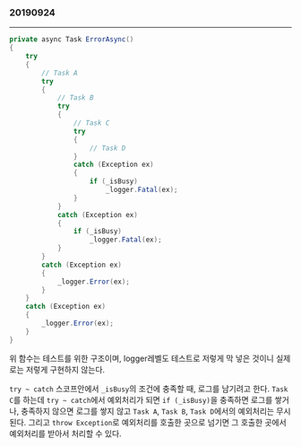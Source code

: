 ### 20190924
---

```csharp
private async Task ErrorAsync()
{
    try
    {
		// Task A
        try
        {
			// Task B
            try
            {
				// Task C
                try
                {
                    // Task D
                }
                catch (Exception ex)
                {
                    if (_isBusy)
                        _logger.Fatal(ex);
                }
            }
            catch (Exception ex)
            {
                if (_isBusy)
                    _logger.Fatal(ex);
            }
        }
        catch (Exception ex)
        {
            _logger.Error(ex);
        }
    }
    catch (Exception ex)
    {
        _logger.Error(ex);
    }
}
```

위 함수는 테스트를 위한 구조이며, logger레벨도 테스트로 저렇게 막 넣은 것이니 실제로는 저렇게 구현하지 않는다.

`try ~ catch` 스코프안에서 `_isBusy`의 조건에 충족할 때, 로그를 남기려고 한다.
`Task C`를 하는데 `try ~ catch`에서 예외처리가 되면 `if (_isBusy)`을 충족하면 로그를 쌓거나, 충족하지 않으면 로그를 쌓지 않고 `Task A`, `Task B`, `Task D`에서의 예외처리는 무시된다.
그리고 `throw Exception`로 예외처리를 호출한 곳으로 넘기면 그 호출한 곳에서 예외처리를 받아서 처리할 수 있다.